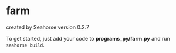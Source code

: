 # farm

created by Seahorse version 0.2.7

To get started, just add your code to **programs_py/farm.py** and run `seahorse build`.
